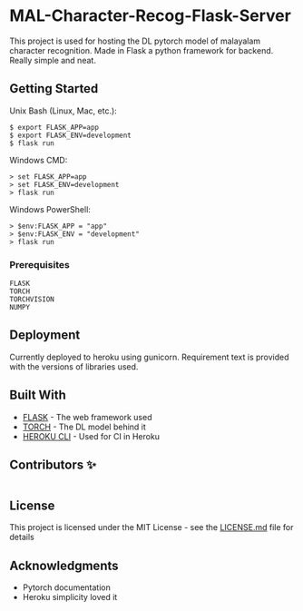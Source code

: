 # MAL-Character-Recog-Flask-Server

This project is used for hosting the DL pytorch model of malayalam character recognition. Made in Flask a python framework for backend. Really simple and neat.

## Getting Started

Unix Bash (Linux, Mac, etc.):

```
$ export FLASK_APP=app
$ export FLASK_ENV=development
$ flask run
```

Windows CMD:

```
> set FLASK_APP=app
> set FLASK_ENV=development
> flask run
```

Windows PowerShell:

```
> $env:FLASK_APP = "app"
> $env:FLASK_ENV = "development"
> flask run
```

### Prerequisites

```
FLASK
TORCH
TORCHVISION
NUMPY
```

## Deployment

Currently deployed to heroku using gunicorn. Requirement text is provided with the versions of libraries used. 

## Built With

* [FLASK](https://flask.palletsprojects.com/en/1.1.x/) - The web framework used
* [TORCH](https://pytorch.org/) - The DL model behind it
* [HEROKU CLI](https://devcenter.heroku.com/articles/heroku-cli) - Used for CI in Heroku 

## Contributors ✨
<table>
<tr></tr>
</table>

## License

This project is licensed under the MIT License - see the [LICENSE.md](LICENSE.md) file for details

## Acknowledgments

* Pytorch documentation 
* Heroku simplicity loved it 

